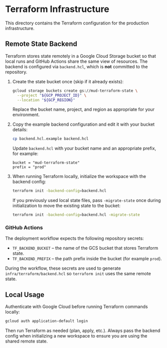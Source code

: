 # Terraform Infrastructure

This directory contains the Terraform configuration for the production infrastructure.

## Remote State Backend

Terraform stores state remotely in a Google Cloud Storage bucket so that local runs and
GitHub Actions share the same view of resources. The backend is configured via
`backend.hcl`, which is **not** committed to the repository.

1. Create the state bucket once (skip if it already exists):
   ```bash
   gcloud storage buckets create gs://mud-terraform-state \
     --project "${GCP_PROJECT_ID}" \
     --location "${GCP_REGION}"
   ```
   Replace the bucket name, project, and region as appropriate for your environment.

2. Copy the example backend configuration and edit it with your bucket details:
   ```bash
   cp backend.hcl.example backend.hcl
   ```
   Update `backend.hcl` with your bucket name and an appropriate prefix, for example:
   ```hcl
   bucket = "mud-terraform-state"
   prefix = "prod"
   ```

3. When running Terraform locally, initialize the workspace with the backend config:
   ```bash
   terraform init -backend-config=backend.hcl
   ```

   If you previously used local state files, pass `-migrate-state` once during
   initialization to move the existing state to the bucket:
   ```bash
   terraform init -backend-config=backend.hcl -migrate-state
   ```

### GitHub Actions

The deployment workflow expects the following repository secrets:

- `TF_BACKEND_BUCKET` – the name of the GCS bucket that stores Terraform state.
- `TF_BACKEND_PREFIX` – the path prefix inside the bucket (for example `prod`).

During the workflow, these secrets are used to generate `infra/terraform/backend.hcl`
so `terraform init` uses the same remote state.

## Local Usage

Authenticate with Google Cloud before running Terraform commands locally:

```bash
gcloud auth application-default login
```

Then run Terraform as needed (plan, apply, etc.). Always pass the backend config when
initializing a new workspace to ensure you are using the shared remote state.
